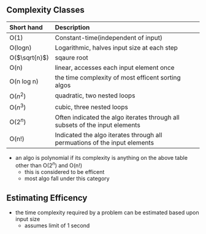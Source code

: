 ## Complexity Classes 
Short hand | Description
:-----------|:-----------
O(1) | Constant-time(independent of input)
O(logn)| Logarithmic, halves input size at each step
O($\sqrt{n}$) | sqaure root
O(n) | linear, accesses each input element once
O(n log n) | the time complexity of most efficent sorting algos
O($n^2$) | quadratic, two nested loops
O($n^3$) | cubic, three nested loops
O($2^n$) | Often indicated the algo iterates through all subsets of the input elements
O(n!) | Indicated the algo iterates through all permuations of the input elements

- an algo is polynomial if its complexity is anything on the above table other than O($2^n$) and O(n!)
	- this is considered to be efficent 
	- most algo fall under this category 

## Estimating Efficency 
- the time complexity required by a problem can be estimated based upon input size
	- assumes limit of 1 second 